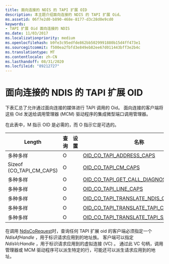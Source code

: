 ```yaml
---
title: 面向连接的 NDIS 的 TAPI 扩展 OID
description: 本主题介绍面向连接的 NDIS 的 TAPI 扩展 Oid。
ms.assetid: 06f7e2d0-b890-468e-8177-d3c28d0e9cd0
keywords:
- TAPI 扩展 Oid 面向连接的 NDIS
ms.date: 11/03/2017
ms.localizationpriority: medium
ms.openlocfilehash: b9fe3c95edfde862bb5029991880b15d4ff473e1
ms.sourcegitcommit: f500ea2fbfd3e849eb82ee67d011443bff3e2b4c
ms.translationtype: MT
ms.contentlocale: zh-CN
ms.lasthandoff: 08/31/2020
ms.locfileid: "89212727"
---
```

# <a name="tapi-extension-oids-for-connection-oriented-ndis"></a>面向连接的 NDIS 的 TAPI 扩展 OID

下表汇总了允许通过面向连接的媒体进行 TAPI 调用的 Oid。 面向连接的客户端将这些 Oid 发送给调用管理器 (MCM) 驱动程序的集成微型端口调用管理器。

在此表中，M 指示 OID 是必需的，而 O 指示它是可选的。

| Length | 查询 | 设置 | 名称 |
| --- | --- | --- | --- |
| 多种多样 | O |   | [OID_CO_TAPI_ADDRESS_CAPS](oid-co-tapi-address-caps.md) |
| Sizeof (CO_TAPI_CM_CAPS)  | O |   | [OID_CO_TAPI_CM_CAPS](oid-co-tapi-cm-caps.md) |
| 多种多样 | O |   | [OID_CO_TAPI_GET_CALL_DIAGNOSTICS](oid-co-tapi-get-call-diagnostics.md) |
| 多种多样 | O |   | [OID_CO_TAPI_LINE_CAPS](oid-co-tapi-line-caps.md) |
| 多种多样 | O |   | [OID_CO_TAPI_TRANSLATE_NDIS_CALLPARAMS](oid-co-tapi-translate-ndis-callparams.md) |
| 多种多样 | O |   | [OID_CO_TAPI_TRANSLATE_TAPI_CALLPARAMS](oid-co-tapi-translate-tapi-callparams.md) |
| 多种多样 | O |   | [OID_CO_TAPI_TRANSLATE_TAPI_SAP](oid-co-tapi-translate-tapi-sap.md) |

在调用 [NdisCoRequest](/previous-versions/windows/hardware/network/ff551877(v=vs.85))时，查询任何 TAPI 扩展 oid 的客户端必须指定一个 *NdisAfHandle* ，用于标识请求应用到的地址族。 客户端可以指定 *NdisVcHandle* ，用于标识请求应用到的虚拟连接 (VC) 。 通过此 VC 句柄，调用管理器或 MCM 驱动程序可以派生特定的行，可能还可以派生请求应用到的地址。